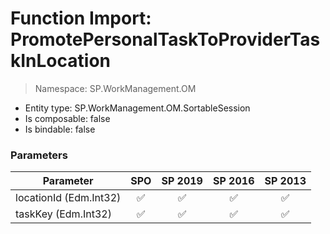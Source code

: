 # Function Import: PromotePersonalTaskToProviderTaskInLocation

> Namespace: SP.WorkManagement.OM

- Entity type: SP.WorkManagement.OM.SortableSession
- Is composable: false
- Is bindable: false

### Parameters

Parameter | SPO | SP 2019 | SP 2016 | SP 2013
----------|:---:|:-------:|:-------:|:-------:
locationId (Edm.Int32) | ✅ | ✅ | ✅ | ✅
taskKey (Edm.Int32) | ✅ | ✅ | ✅ | ✅